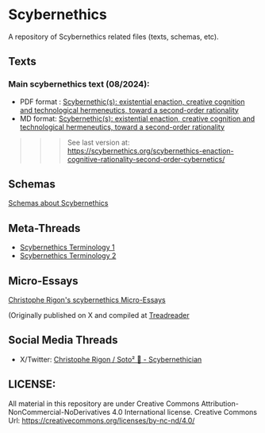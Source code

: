 # Scybernethics
A repository of Scybernethics related files (texts, schemas, etc).

## Texts

### Main scybernethics text (08/2024): 
- PDF format : [Scybernethic(s): existential enaction, creative cognition and technological hermeneutics, toward a second-order rationality](https://github.com/cog-data/Scybernethics/blob/main/Scybernethic(s)_%20existential%20enaction%2C%20creative%20cognition%20and%20technological%20hermeneutics%2C%20toward%20a%20second-order%20rationality.pdf)
- MD format: [Scybernethic(s): existential enaction, creative cognition and technological hermeneutics, toward a second-order rationality](https://github.com/cog-data/Scybernethics/blob/main/Scybernethics%20-%20Existential%20enaction%2C%20Creative%20cognition%20and%20Technological%20hermeneutics%2C%20toward%20a%20second-order%20Rationality.md)

>>> See last version at: https://scybernethics.org/scybernethics-enaction-cognitive-rationality-second-order-cybernetics/

## Schemas

[Schemas about Scybernethics](https://github.com/cog-data/Scybernethics/tree/main/Schemas)

## Meta-Threads
- [Scybernethics Terminology 1](https://github.com/cog-data/Scybernethics/blob/main/Micro-Essays/ThreadReader_0_ki_cog_1789933765277425852.pdf)
- [Scybernethics Terminology 2](https://github.com/cog-data/Scybernethics/blob/main/Micro-Essays/ThreadReader_0_ki_cog_1816432449032737118.pdf)

## Micro-Essays 

[Christophe Rigon's scybernethics Micro-Essays](https://github.com/cog-data/Scybernethics/tree/main/Micro-Essays)

(Originally published on X and compiled at [Treadreader](https://threadreaderapp.com/user/ki_cog)

## Social Media Threads

- X/Twitter: [Christophe Rigon / Soto² 🪸 - Scybernethician](https://x.com/ki_cog)

## LICENSE: 
All material in this repository are under Creative Commons Attribution-NonCommercial-NoDerivatives 4.0 International license.
Creative Commons Url: https://creativecommons.org/licenses/by-nc-nd/4.0/ 

